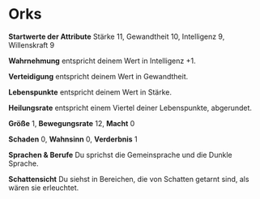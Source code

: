 # Orks

**Startwerte der Attribute** Stärke 11, Gewandtheit 10, Intelligenz 9, Willenskraft 9

**Wahrnehmung** entspricht deinem Wert in Intelligenz +1. 

**Verteidigung** entspricht deinem Wert in Gewandtheit. 

**Lebenspunkte** entspricht deinem Wert in Stärke. 

**Heilungsrate** entspricht einem Viertel deiner Lebenspunkte, abgerundet.

**Größe** 1, **Bewegungsrate** 12, **Macht** 0

**Schaden** 0, **Wahnsinn** 0, **Verderbnis** 1

**Sprachen & Berufe** Du sprichst die Gemeinsprache und die Dunkle Sprache.

**Schattensicht** Du siehst in Bereichen, die von Schatten getarnt sind, als wären sie erleuchtet.
